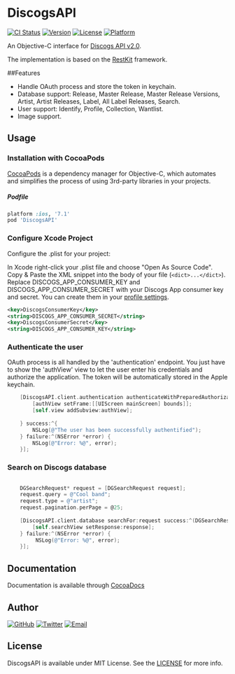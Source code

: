 # DiscogsAPI

[![CI Status](http://img.shields.io/travis/maxep/DiscogsAPI.svg?style=flat)](https://travis-ci.org/maxep/DiscogsAPI)
[![Version](https://img.shields.io/cocoapods/v/DiscogsAPI.svg?style=flat)](http://cocoadocs.org/docsets/DiscogsAPI)
[![License](https://img.shields.io/cocoapods/l/DiscogsAPI.svg?style=flat)](http://cocoadocs.org/docsets/DiscogsAPI)
[![Platform](https://img.shields.io/cocoapods/p/DiscogsAPI.svg?style=flat)](http://cocoadocs.org/docsets/DiscogsAPI)

An Objective-C interface for [Discogs API v2.0](http://www.discogs.com/developers/).

The implementation is based on the [RestKit](http://restkit.org/) framework.

##Features
- Handle OAuth process and store the token in keychain.
- Database support: Release, Master Release, Master Release Versions, Artist, Artist Releases, Label, All Label Releases, Search.
- User support: Identify, Profile, Collection, Wantlist.
- Image support.

## Usage


### Installation with CocoaPods

[CocoaPods](http://cocoapods.org) is a dependency manager for Objective-C, which automates and simplifies the process of using 3rd-party libraries in your projects.

##### Podfile

```ruby
platform :ios, '7.1'
pod 'DiscogsAPI'
```

### Configure Xcode Project

Configure the .plist for your project:

In Xcode right-click your .plist file and choose "Open As Source Code".
Copy & Paste the XML snippet into the body of your file (`<dict>...</dict>`).
Replace DISCOGS_APP_CONSUMER_KEY and DISCOGS_APP_CONSUMER_SECRET with your Discogs App consumer key and secret. You can create them in your [profile settings](https://www.discogs.com/settings/developers).

```xml
<key>DiscogsConsumerKey</key>
<string>DISCOGS_APP_CONSUMER_SECRET</string>
<key>DiscogsConsumerSecret</key>
<string>DISCOGS_APP_CONSUMER_KEY</string>
```

### Authenticate the user

OAuth process is all handled by the 'authentication' endpoint. You just have to show the 'authView' view to let the user enter his credentials and authorize the application. The token will be automatically stored in the Apple keychain.

```objective-c
    [DiscogsAPI.client.authentication authenticateWithPreparedAuthorizationViewHandler:^(UIView *authView) {
        [authView setFrame:[[UIScreen mainScreen] bounds]];
        [self.view addSubview:authView];
        
    } success:^{
        NSLog(@"The user has been successfully authentified");
    } failure:^(NSError *error) {
    	NSLog(@"Error: %@", error);
    }];
```

### Search on Discogs database

```objective-c

	DGSearchRequest* request = [DGSearchRequest request];
    request.query = @"Cool band";
    request.type = @"artist";
    request.pagination.perPage = @25;
    
    [DiscogsAPI.client.database searchFor:request success:^(DGSearchResponse *response) {
        [self.searchView setResponse:response];
    } failure:^(NSError *error) {
         NSLog(@"Error: %@", error);
    }];
```

## Documentation

Documentation is available through [CocoaDocs](http://cocoadocs.org/docsets/DiscogsAPI)

## Author

[![GitHub](https://img.shields.io/badge/github-maxep-lightgrey.svg?style=flat)](https://github.com/maxep)
[![Twitter](https://img.shields.io/badge/twitter-%40MaximeEpain-blue.svg?style=flat)](https://twitter.com/MaximeEpain)
[![Email](https://img.shields.io/badge/email-maxime.epain%40gmail.com-red.svg?style=flat)](mailto:maxime.epain@gmail.com)

## License

DiscogsAPI is available under MIT License. See the [LICENSE](LICENSE) for more info.
